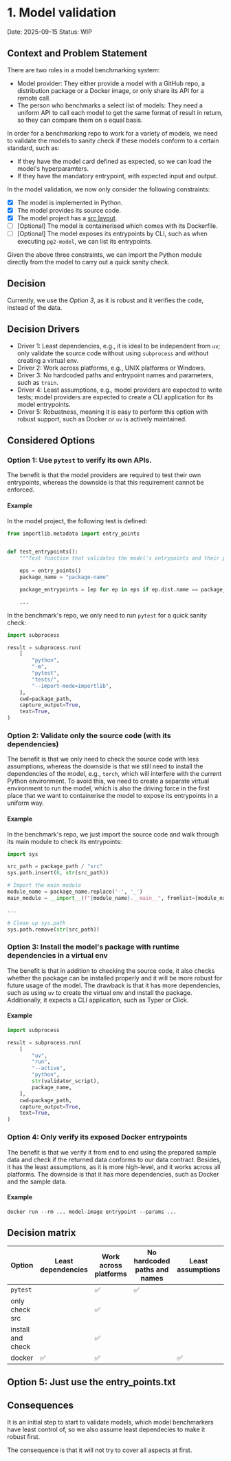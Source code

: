 # 1. Model validation

Date: 2025-09-15
Status: WIP

## Context and Problem Statement

There are two roles in a model benchmarking system:
* Model provider: They either provide a model with a GitHub repo, a distribution package or a Docker image, or only share its API for a remote call.
* The person who benchmarks a select list of models: They need a uniform API to call each model to get the same format of result in return, so they can compare them on a equal basis.

In order for a benchmarking repo to work for a variety of models, we need to validate the models to sanity check if these models conform to a certain standard, such as:
* If they have the model card defined as expected, so we can load the model's hyperparamters.
* If they have the mandatory entrypoint, with expected input and output.

In the model validation, we now only consider the following constraints:
- [x] The model is implemented in Python.
- [x] The model provides its source code.
- [x] The model project has a [src layout](https://packaging.python.org/en/latest/discussions/src-layout-vs-flat-layout/).
- [ ] [Optional] The model is containerised which comes with its Dockerfile.
- [ ] [Optional] The model exposes its entrypoints by CLI, such as when executing `pg2-model`, we can list its entrypoints.

Given the above three constraints, we can import the Python module directly from the model to carry out a quick sanity check.

## Decision

Currently, we use the *Option 3*, as it is robust and it verifies the code, instead of the data.

## Decision Drivers

- Driver 1: Least dependencies, e.g., it is ideal to be independent from `uv`; only validate the source code without using `subprocess` and without creating a virtual env.
- Driver 2: Work across platforms, e.g., UNIX platforms or Windows.
- Driver 3: No hardcoded paths and entrypoint names and parameters, such as `train`.
- Driver 4: Least assumptions, e.g., model providers are expected to write tests; model providers are expected to create a CLI application for its model entrypoints.
- Driver 5: Robustness, meaning it is easy to perform this option with robust support, such as Docker or `uv` is actively maintained.

## Considered Options

### Option 1: Use `pytest` to verify its own APIs.

The benefit is that the model providers are required to test their own entrypoints, whereas the downside is that this requirement cannot be enforced.

#### Example

In the model project, the following test is defined:

```python
from importlib.metadata import entry_points


def test_entrypoints():
    """Test function that validates the model's entrypoints and their parameters."""

    eps = entry_points()
    package_name = "package-name"

    package_entrypoints = [ep for ep in eps if ep.dist.name == package_name]

    ... 
```

In the benchmark's repo, we only need to run `pytest` for a quick sanity check:

```python
import subprocess

result = subprocess.run(
    [
        "python",
        "-m",
        "pytest",
        "tests/",
        "--import-mode=importlib",
    ],
    cwd=package_path,
    capture_output=True,
    text=True,
)
```

### Option 2: Validate only the source code (with its dependencies)

The benefit is that we only need to check the source code with less assumptions, whereas the downside is that we still need to install the dependencies of the model, e.g., `torch`, which will interfere with the current Python environment. To avoid this, we need to create a separate virtual environment to run the model, which is also the driving force in the first place that we want to containerise the model to expose its entrypoints in a uniform way.

#### Example

In the benchmark's repo, we just import the source code and walk through its main module to check its entrypoints:

```python
import sys

src_path = package_path / "src"
sys.path.insert(0, str(src_path))

# Import the main module
module_name = package_name.replace('-', '_')
main_module = __import__(f"{module_name}.__main__", fromlist=[module_name])

...

# Clean up sys.path
sys.path.remove(str(src_path))
```

### Option 3: Install the model's package with runtime dependencies in a virtual env

The benefit is that in addition to checking the source code, it also checks whether the package can be installed properly and it will be more robust for future usage of the model. The drawback is that it has more dependencies, such as using `uv` to create the virtual env and install the package. Additionally, it expects a CLI application, such as Typer or Click.

#### Example

```python
import subprocess

result = subprocess.run(
    [
        "uv",
        "run",
        "--active",
        "python",
        str(validator_script),
        package_name,
    ],
    cwd=package_path,
    capture_output=True,
    text=True,
)
```

### Option 4: Only verify its exposed Docker entrypoints

The benefit is that we verify it from end to end using the prepared sample data and check if the returned data conforms to our data contract. Besides, it has the least assumptions, as it is more high-level, and it works across all platforms. The downside is that it has more dependencies, such as Docker and the sample data.

#### Example

```shell
docker run --rm ... model-image entrypoint --params ...
```

## Decision matrix

| Option            | Least dependencies | Work across platforms | No hardcoded paths and names | Least assumptions  | Robust             |
| ----------------- | ------------------ | --------------------- | ---------------------------- | ------------------ | -------------------|
| `pytest`          |                    | :white_check_mark:    | :white_check_mark:           |                    |                    |
| only check src    |                    | :white_check_mark:    |                              |                    |                    |
| install and check |                    | :white_check_mark:    |                              |                    | :white_check_mark: |
| docker            | :white_check_mark: | :white_check_mark:    |                              | :white_check_mark: | :white_check_mark: |

## Option 5: Just use the entry_points.txt

## Consequences

It is an initial step to start to validate models, which model benchmarkers have least control of, so we also assume least dependecies to make it robust first.

The consequence is that it will not try to cover all aspects at first.
